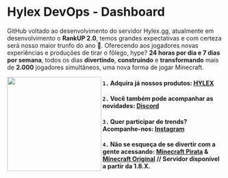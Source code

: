 # Hylex DevOps - Dashboard
GitHub voltado ao desenvolvimento do servidor Hylex.gg, atualmente em desenvolvimento o **RankUP 2.0**, temos grandes expectativas e com certeza será nosso maior trunfo do ano 🤯.
Oferecendo aos jogadores novas experiências e produções de tirar o fôlego, hype? **24 horas por dia e 7 dias por semana**, todos os dias **divertindo**, **construindo** e **transformando** mais de **2.000** jogadores simultâneos, uma nova forma de jogar Minecraft.

<img align="left" height="220" src="https://i.imgur.com/YP2y4iD.png"/>

#### `1.` Adquira já nossos produtos: [HYLEX](https://hylex.gg/)
#### `2.` Você também pode acompanhar as novidades: [Discord](https://discord.com/invite/Hylex)
#### `3.` Quer participar de trends? Acompanhe-nos: [Instagram](https://instagram.com/hylexmc/)
#### `4.` Não se esqueça de se divertir com a gente acessando: [Minecraft Pirata](Hylex.gg) & [Minecraft Original](original.hylex.gg) // Servidor disponível a partir da 1.8.X.
